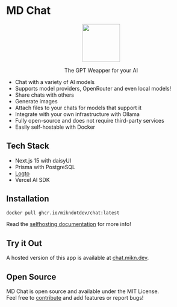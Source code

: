 # MD Chat

<p align="center">
 <img src="https://cdn.mikn.dev/branding/mikan-vtube.svg" width="100">
</p>

<p align="center">The GPT Weapper for your AI</p>

- Chat with a variety of AI models
- Supports model providers, OpenRouter and even local models!
- Share chats with others
- Generate images
- Attach files to your chats for models that support it
- Integrate with your own infrastructure with Ollama
- Fully open-source and does not require third-party services
- Easily self-hostable with Docker

## Tech Stack
- Next.js 15 with daisyUI
- Prisma with PostgreSQL
- [Logto](https://logto.io)
- Vercel AI SDK

## Installation

```bash
docker pull ghcr.io/mikndotdev/chat:latest
```
Read the [selfhosting documentation](https://docs.mikn.dev/solutions/selfhost-guides/md-chat/) for more info!

## Try it Out
A hosted version of this app is available at [chat.mikn.dev](https://chat.mikn.dev/).<br>

## Open Source
MD Chat is open source and available under the MIT License.<br>
Feel free to [contribute](https://github.com/mikndotdev/chat) and add features or report bugs!